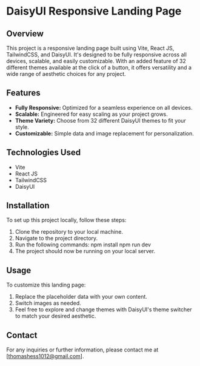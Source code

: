 # DaisyUI Responsive Landing Page

## Overview
This project is a responsive landing page built using Vite, React JS, TailwindCSS, and DaisyUI. It's designed to be fully responsive across all devices, scalable, and easily customizable. With an added feature of 32 different themes available at the click of a button, it offers versatility and a wide range of aesthetic choices for any project.

## Features
- **Fully Responsive:** Optimized for a seamless experience on all devices.
- **Scalable:** Engineered for easy scaling as your project grows.
- **Theme Variety:** Choose from 32 different DaisyUI themes to fit your style.
- **Customizable:** Simple data and image replacement for personalization.

## Technologies Used
- Vite
- React JS
- TailwindCSS
- DaisyUI

## Installation
To set up this project locally, follow these steps:
1. Clone the repository to your local machine.
2. Navigate to the project directory.
3. Run the following commands:
npm install
npm run dev
4. The project should now be running on your local server.

## Usage
To customize this landing page:
1. Replace the placeholder data with your own content.
2. Switch images as needed.
3. Feel free to explore and change themes with DaisyUI's theme switcher to match your desired aesthetic.

## Contact
For any inquiries or further information, please contact me at [thomashess1012@gmail.com].
